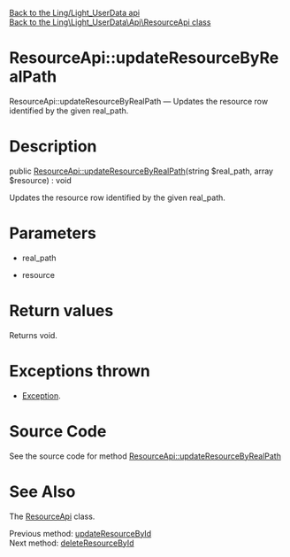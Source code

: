 [Back to the Ling/Light_UserData api](https://github.com/lingtalfi/Light_UserData/blob/master/doc/api/Ling/Light_UserData.md)<br>
[Back to the Ling\Light_UserData\Api\ResourceApi class](https://github.com/lingtalfi/Light_UserData/blob/master/doc/api/Ling/Light_UserData/Api/ResourceApi.md)


ResourceApi::updateResourceByRealPath
================



ResourceApi::updateResourceByRealPath — Updates the resource row identified by the given real_path.




Description
================


public [ResourceApi::updateResourceByRealPath](https://github.com/lingtalfi/Light_UserData/blob/master/doc/api/Ling/Light_UserData/Api/ResourceApi/updateResourceByRealPath.md)(string $real_path, array $resource) : void




Updates the resource row identified by the given real_path.




Parameters
================


- real_path

    

- resource

    


Return values
================

Returns void.


Exceptions thrown
================

- [Exception](http://php.net/manual/en/class.exception.php).&nbsp;







Source Code
===========
See the source code for method [ResourceApi::updateResourceByRealPath](https://github.com/lingtalfi/Light_UserData/blob/master/Api/ResourceApi.php#L93-L97)


See Also
================

The [ResourceApi](https://github.com/lingtalfi/Light_UserData/blob/master/doc/api/Ling/Light_UserData/Api/ResourceApi.md) class.

Previous method: [updateResourceById](https://github.com/lingtalfi/Light_UserData/blob/master/doc/api/Ling/Light_UserData/Api/ResourceApi/updateResourceById.md)<br>Next method: [deleteResourceById](https://github.com/lingtalfi/Light_UserData/blob/master/doc/api/Ling/Light_UserData/Api/ResourceApi/deleteResourceById.md)<br>

